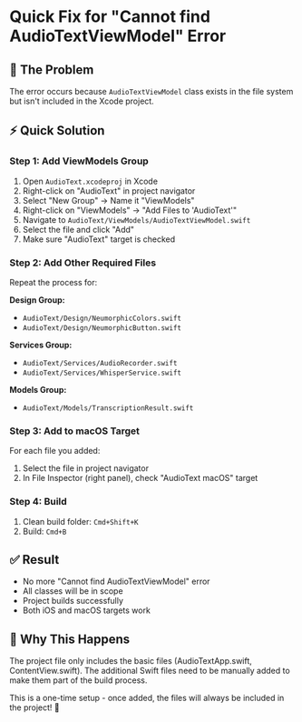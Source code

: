 # Quick Fix for "Cannot find AudioTextViewModel" Error

## 🚨 **The Problem**
The error occurs because `AudioTextViewModel` class exists in the file system but isn't included in the Xcode project.

## ⚡ **Quick Solution**

### Step 1: Add ViewModels Group
1. Open `AudioText.xcodeproj` in Xcode
2. Right-click on "AudioText" in project navigator
3. Select "New Group" → Name it "ViewModels"
4. Right-click on "ViewModels" → "Add Files to 'AudioText'"
5. Navigate to `AudioText/ViewModels/AudioTextViewModel.swift`
6. Select the file and click "Add"
7. Make sure "AudioText" target is checked

### Step 2: Add Other Required Files
Repeat the process for:

**Design Group:**
- `AudioText/Design/NeumorphicColors.swift`
- `AudioText/Design/NeumorphicButton.swift`

**Services Group:**
- `AudioText/Services/AudioRecorder.swift`
- `AudioText/Services/WhisperService.swift`

**Models Group:**
- `AudioText/Models/TranscriptionResult.swift`

### Step 3: Add to macOS Target
For each file you added:
1. Select the file in project navigator
2. In File Inspector (right panel), check "AudioText macOS" target

### Step 4: Build
1. Clean build folder: `Cmd+Shift+K`
2. Build: `Cmd+B`

## ✅ **Result**
- No more "Cannot find AudioTextViewModel" error
- All classes will be in scope
- Project builds successfully
- Both iOS and macOS targets work

## 🎯 **Why This Happens**
The project file only includes the basic files (AudioTextApp.swift, ContentView.swift). The additional Swift files need to be manually added to make them part of the build process.

This is a one-time setup - once added, the files will always be included in the project! 🎉
